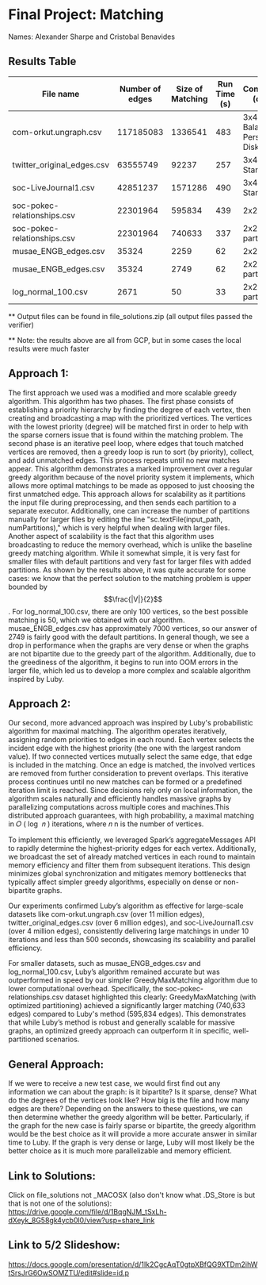# Final Project: Matching

Names: Alexander Sharpe and Cristobal Benavides

## Results Table

|           File name           |        Number of edges       | Size of Matching | Run Time (s)| Configuration (cores,_) | Iterations | Algorithm |
| ------------------------------| ---------------------------- | ---------------- | ------------| ------------------------| ---------- | ----------|
| com-orkut.ungraph.csv         | 117185083                    | 1336541 | 483 | 3x4 on Balanced Persistent Disk | 9 | Luby |
| twitter_original_edges.csv    | 63555749                     | 92237  | 257  | 3x4 on Standard Disk | 8 | Luby|
| soc-LiveJournal1.csv          | 42851237                     | 1571286 |490  | 3x4 on Standard Disk | 9 | Luby |
| soc-pokec-relationships.csv   | 22301964                     | 595834 | 439 | 2x2 | 7 | Luby|
| soc-pokec-relationships.csv   | 22301964                     | 740633 | 337 | 2x2, 200 partitions| 2 | GreedyMaxMatch|
| musae_ENGB_edges.csv          | 35324                        | 2259 | 62 | 2x2 | 5 | Luby |
| musae_ENGB_edges.csv          | 35324                        | 2749 | 62 | 2x2, Default partitions | 2 | GreedyMaxMatch |
| log_normal_100.csv            | 2671                         | 50 | 33 | 2x2, Default partitions | 2 |  GreedyMaxMatch|

** Output files can be found in file_solutions.zip (all output files passed the verifier) 

** Note: the results above are all from GCP, but in some cases the local results were much faster
  
## Approach 1: 

The first approach we used was a modified and more scalable greedy algorithm. This algorithm has two phases. The first phase consists of establishing a priority hierarchy by finding the degree of each vertex, then creating and broadcasting a map with the prioritized vertices. The vertices with the lowest priority (degree) will be matched first in order to help with the sparse corners issue that is found within the matching problem. The second phase is an iterative peel loop, where edges that touch matched vertices are removed, then a greedy loop is run to sort (by priority), collect, and add unmatched edges. This process repeats until no new matches appear. This algorithm demonstrates a marked improvement over a regular greedy algorithm because of the novel priority system it implements, which allows more optimal matchings to be made as opposed to just choosing the first unmatched edge. This approach allows for scalability as it partitions the input file during preprocessing, and then sends each partition to a separate executor. Additionally, one can increase the number of partitions manually for larger files by editing the line "sc.textFile(input_path, numPartitions)," which is very helpful when dealing with larger files. Another aspect of scalability is the fact that this algorithm uses broadcasting to reduce the memory overhead, which is unlike the baseline greedy matching algorithm. While it somewhat simple, it is very fast for smaller files with default partitions and very fast for larger files with added partitions. As shown by the results above, it was quite accurate for some cases: we know that the perfect solution to the matching problem is upper bounded by $$\frac{|V|}{2}$$. For log_normal_100.csv, there are only 100 vertices, so the best possible matching is 50, which we obtained with our algorithm. musae_ENGB_edges.csv has approximately 7000 vertices, so our answer of 2749 is fairly good with the default partitions. In general though, we see a drop in performance when the graphs are very dense or when the graphs are not bipartite due to the greedy part of the algorithm. Additionally, due to the greediness of the algorithm, it begins to run into OOM errors in the larger file, which led us to develop a more complex and scalable algorithm inspired by Luby.

## Approach 2: 
Our second, more advanced approach was inspired by Luby's probabilistic algorithm for maximal matching. The algorithm operates iteratively, assigning random priorities to edges in each round. Each vertex selects the incident edge with the highest priority (the one with the largest random value). If two connected vertices mutually select the same edge, that edge is included in the matching. Once an edge is matched, the involved vertices are removed from further consideration to prevent overlaps. This iterative process continues until no new matches can be formed or a predefined iteration limit is reached. Since decisions rely only on local information, the algorithm scales naturally and efficiently handles massive graphs by parallelizing computations across multiple cores and machines.This distributed approach guarantees, with high probability, a maximal matching in 
𝑂
(
log
⁡
𝑛
)
iterations, where 
𝑛
n is the number of vertices. 

To implement this efficiently, we leveraged Spark’s aggregateMessages API to rapidly determine the highest-priority edges for each vertex. Additionally, we broadcast the set of already matched vertices in each round to maintain memory efficiency and filter them from subsequent iterations. This design minimizes global synchronization and mitigates memory bottlenecks that typically affect simpler greedy algorithms, especially on dense or non-bipartite graphs.

Our experiments confirmed Luby’s algorithm as effective for large-scale datasets like com-orkut.ungraph.csv (over 11 million edges), twitter_original_edges.csv (over 6 million edges), and soc-LiveJournal1.csv (over 4 million edges), consistently delivering large matchings in under 10 iterations and less than 500 seconds, showcasing its scalability and parallel efficiency.

For smaller datasets, such as musae_ENGB_edges.csv and log_normal_100.csv, Luby’s algorithm remained accurate but was outperformed in speed by our simpler GreedyMaxMatching algorithm due to lower computational overhead. Specifically, the soc-pokec-relationships.csv dataset highlighted this clearly: GreedyMaxMatching (with optimized partitioning) achieved a significantly larger matching (740,633 edges) compared to Luby's method (595,834 edges). This demonstrates that while Luby’s method is robust and generally scalable for massive graphs, an optimized greedy approach can outperform it in specific, well-partitioned scenarios.

## General Approach:

If we were to receive a new test case, we would first find out any information we can about the graph: is it bipartite? Is it sparse, dense? What do the degrees of the vertices look like? How big is the file and how many edges are there? Depending on the answers to these questions, we can then determine whether the greedy algorithm will be better. Particularly, if the graph for the new case is fairly sparse or bipartite, the greedy algorithm would be the best choice as it will provide a more accurate answer in similar time to Luby. If the graph is very dense or large, Luby will most likely be the better choice as it is much more parallelizable and memory efficient. 


## Link to Solutions:

Click on file_solutions not _MACOSX (also don't know what .DS_Store is but that is not one of the solutions): https://drive.google.com/file/d/1BqgNJM_tSxLh-dXeyk_8G58gk4ycb0l0/view?usp=share_link


## Link to 5/2 Slideshow: 

https://docs.google.com/presentation/d/1Ik2CgcAqT0gtpXBfQG9XTDm2ihWtSrsJrG6OwSOMZTU/edit#slide=id.p

